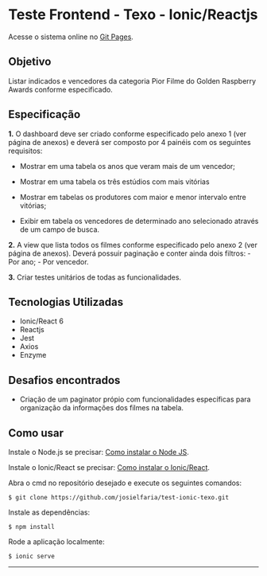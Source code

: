 # Teste Frontend - Texo - Ionic/Reactjs

Acesse o sistema online no [Git Pages](https://josielfaria.github.io/test-ionic-texo/).

## Objetivo

Listar indicados e vencedores da categoria Pior Filme do Golden Raspberry Awards conforme especificado.

## Especificação

**1.** O dashboard deve ser criado conforme especificado pelo anexo 1 (ver página
de anexos) e deverá ser composto por 4 painéis com os seguintes requisitos:

- Mostrar em uma tabela os anos que veram mais de um vencedor;

- Mostrar em uma tabela os três estúdios com mais vitórias
- Mostrar em tabelas os produtores com maior e menor intervalo entre
  vitórias;
- Exibir em tabela os vencedores de determinado ano selecionado através de um campo de busca.

**2.** A view que lista todos os filmes conforme especificado pelo anexo 2 (ver página
de anexos). Deverá possuir paginação e conter ainda dois filtros: - Por ano; - Por vencedor.

**3.** Criar testes unitários de todas as funcionalidades.

## Tecnologias Utilizadas

- Ionic/React 6
- Reactjs
- Jest
- Axios
- Enzyme

## Desafios encontrados

- Criação de um paginator própio com funcionalidades específicas para organização da informações dos filmes na tabela.

## Como usar

Instale o Node.js se precisar: [Como instalar o Node JS](https://medium.com/@adsonrocha/como-instalar-o-node-js-no-windows-10-cf2bd460b8a8).

Instale o Ionic/React se precisar: [Como instalar o Ionic/React](https://www.npmjs.com/package/@ionic/react).

Abra o cmd no repositório desejado e execute os seguintes comandos:

    $ git clone https://github.com/josielfaria/test-ionic-texo.git

Instale as dependências:

    $ npm install

Rode a aplicação localmente:

    $ ionic serve

---
